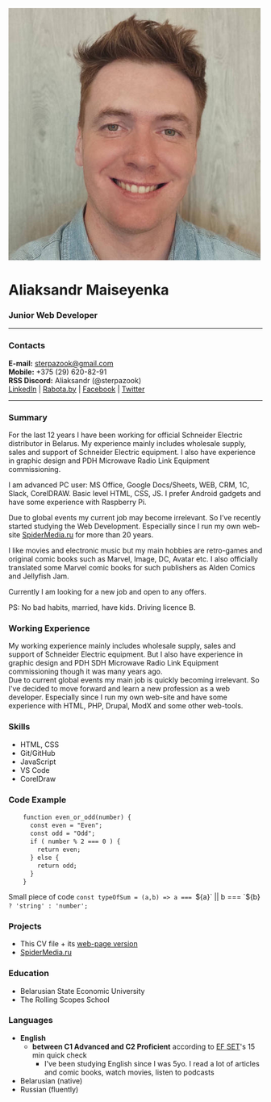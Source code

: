 ![applicant's photo](assets/img/am-photo.jpg "Aliaksandr Maiseyenka")
# Aliaksandr Maiseyenka
### Junior Web Developer
------------
### Contacts
**E-mail:** sterpazook@gmail.com\
**Mobile:** +375 (29) 620-82-91\
**RSS Discord:** Aliaksandr (@sterpazook)\
[LinkedIn](https://www.linkedin.com/in/%D0%B0%D0%BB%D0%B5%D0%BA%D1%81%D0%B0%D0%BD%D0%B4%D1%80-%D0%BC%D0%BE%D0%B8%D1%81%D0%B5%D0%B5%D0%BD%D0%BA%D0%BE-395a42243 "Aliaksandr Maiseyenka") | [Rabota.by](https://rabota.by/applicant/resumes/view?resume=49525750ff09ea1ed50039ed1f56426d594446 "Aliaksandr Maiseyenka") | [Facebook](https://www.facebook.com/alexander.moiseyenko "Aliaksandr Maiseyenka") | [Twitter](https://www.twitter.com/sterpazook "sterpazook")

----------------------
### Summary
For the last 12 years I have been working for official Schneider Electric distributor in Belarus. My experience mainly includes wholesale supply, sales and support of Schneider Electric equipment. I also have experience in graphic design and PDH Microwave Radio Link Equipment commissioning.

I am advanced PC user: MS Office, Google Docs/Sheets, WEB, CRM, 1C, Slack, CorelDRAW. Basic level HTML, CSS, JS. I prefer Android gadgets and have some experience with Raspberry Pi.

Due to global events my current job may become irrelevant. So I’ve recently started studying the Web Development. Especially since I run my own web-site [SpiderMedia.ru](http://SpiderMedia.ru "Major russian-language portal about comic books and all things related") for more than 20 years.

I like movies and electronic music but my main hobbies are retro-games and original comic books such as Marvel, Image, DC, Avatar etc. I also officially translated some Marvel comic books for such publishers as Alden Comics and Jellyfish Jam.

Currently I am looking for a new job and open to any offers.

PS: No bad habits, married, have kids. Driving licence B.
### Working Experience
My working experience mainly includes wholesale supply, sales and support of Schneider Electric equipment. But I also have experience in graphic design and PDH SDH Microwave Radio Link Equipment commissioning though it was many years ago.\
Due to current global events my main job is quickly becoming irrelevant. So I've decided to move forward and learn a new profession as a web developer. Especially since I run my own web-site and have some experience with HTML, PHP, Drupal, ModX and some other web-tools.
### Skills
* HTML, CSS
* Git/GitHub
* JavaScript
* VS Code
* CorelDraw
### Code Example
```
    function even_or_odd(number) {
      const even = "Even";
      const odd = "Odd";
      if ( number % 2 === 0 ) {
        return even;
      } else {
        return odd;
      }
    }
```
Small piece of code `const typeOfSum = (a,b) => a === `${a}` || b === `${b}` ? 'string' : 'number';`
### Projects
* This CV file + its [web-page version](https://sterpazook.github.io/rsschool-cv/ "CV")
* [SpiderMedia.ru](http://SpiderMedia.Ru "Major russian-language portal about comic books and all things related")
### Education
* Belarusian State Economic University
* The Rolling Scopes School
### Languages
* **English**
    + **between C1 Advanced and C2 Proficient** according to [EF SET](http://www.EFset.org "www.EFset.org")'s 15 min quick check
        - I've been studying English since I was 5yo. I read a lot of articles and comic books, watch movies, listen to podcasts
* Belarusian (native)
* Russian (fluently)
